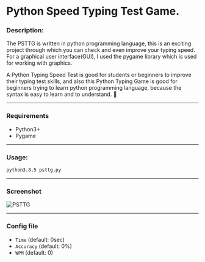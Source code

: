 # **Python Speed Typing Test Game.**

### Description:
The PSTTG is written in python programming language, this is an exciting project through which you can check and even improve your typing speed. For a graphical user interface(GUI), I used the pygame library which is used for working with graphics.

A Python Typing Speed Test is good for students or beginners to improve their typing test skills, and also this Python Typing Game is good for beginners trying to learn python programming language, because the syntax is easy to learn and to understand. 🤗

___
### Requirements
* Python3+
* Pygame

___
### Usage:
```sh
python3.8.5 psttg.py
```

___
### Screenshot
![PSTTG](https://user-images.githubusercontent.com/72477432/122656186-37e0cb80-d150-11eb-8035-3b190fbf4e8d.png)

___
### Config file
* `Time`  (default: 0sec)
* `Accuracy`  (default: 0%)
* `WPM`  (default: 0)
